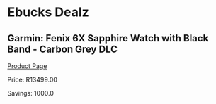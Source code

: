 
# Ebucks Dealz
## Garmin: Fenix 6X Sapphire Watch with Black Band - Carbon Grey DLC
[Product Page](https://www.ebucks.com/web/shop/productSelected.do?prodId=646574376&catId=1158502875)

Price: R13499.00

Savings: 1000.0


	